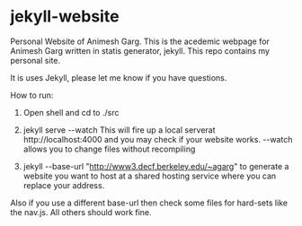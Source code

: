 jekyll-website
==============

Personal Website of Animesh Garg. This is the acedemic webpage for Animesh Garg written in statis generator, jekyll. 
This repo contains my personal site.

It is uses Jekyll, please let me know if you have questions.

How to run: 
1. Open shell and cd to ./src

2. jekyll serve --watch 
This will fire up a local serverat http://localhost:4000 and you may check if your website works.
--watch allows you to change files without recompiling

3. jekyll --base-url "http://www3.decf.berkeley.edu/~agarg" 
to generate a website you want to host at a shared hosting service where you can replace your address.

Also if you use a different base-url then check some files for hard-sets like the nav.js. All others should work fine. 
